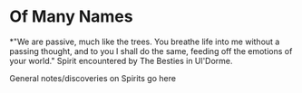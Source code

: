 
# Of Many Names

*"We are passive, much like the trees. You breathe life into me without a passing thought, and to you I shall do the same, feeding off the emotions of your world."
	Spirit encountered by The Besties in Ul'Dorme.




General notes/discoveries on Spirits go here